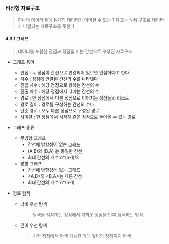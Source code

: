 ### 비선형 자료구조
> 하나의 데이터 뒤에 N개의 데이터가 이어질 수 있는 1:N 또는 N:N 구조로 데이터가 나열되는 자료구조를 뜻한다
#### 4.3.1 그래프
> 데이터를 포함한 정점과 정점을 잇는 간선으로 구성된 자료구조
* 그래프 용어
    * 인접 : 두 정점이 간선으로 연결되어 있으면 인접하다고 한다
    * 차수 : 정점에 연결된 간선의 수를 나타낸다
    * 진입 차수 : 해당 정점으로 향하는 간선의 수
    * 진출 차수 : 해당 정점에서 나가는 간선의 수
    * 경로 : 한 정점에서 다른 정점으로 이어지는 정점들의 리스트
    * 경로 길이 : 경로를 구성하는 간선의 수다
    * 단순 경로 : 모두 다른 정점으로 구성된 경로
    * 사이클 : 한 정점에서 시작해 같은 정점으로 돌아올 수 있는 경로

* 그래프 종류
  * 무방향 그래프
    * 간선에 방향성이 없는 그래프 
    * (A,B)와 (B,A) 는 동일한 간선
    * 최대 간선의 개수 n*(n-1)/2
  * 방향 그래프
    * 간선에 방향성이 있는 그래프 
    * <A,B>와 <B,A>는 다른 간선
    * 최대 간선의 개수 n*(n-1)

* 경로 탐색
  * 너비 우선 탐색
    > 탐색을 시작하는 정점에서 가까운 정점을 먼저 탐색하는 방식
  * 깊이 우선 탐색
    > 시작 정점에서 탐색 가능한 최대 깊이의 정점까지 탐색